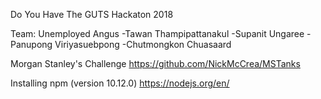 Do You Have The GUTS Hackaton 2018

Team: Unemployed Angus
  -Tawan Thampipattanakul
  -Supanit Ungaree
  -Panupong Viriyasuebpong 
  -Chutmongkon Chuasaard

Morgan Stanley's Challenge
https://github.com/NickMcCrea/MSTanks

Installing npm (version 10.12.0)
https://nodejs.org/en/
